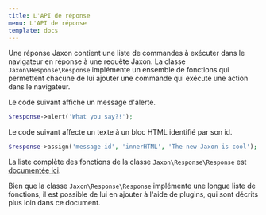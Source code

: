 ```yaml
---
title: L'API de réponse
menu: L'API de réponse
template: docs
---
```


Une réponse Jaxon contient une liste de commandes à exécuter dans le navigateur en réponse à une requête Jaxon.
La classe `Jaxon\Response\Response` implémente un ensemble de fonctions qui permettent chacune de lui ajouter une commande qui exécute une action dans le navigateur.

Le code suivant affiche un message d'alerte.
```php
$response->alert('What you say?!');
``` 

Le code suivant affecte un texte à un bloc HTML identifié par son id.
```php
$response->assign('message-id', 'innerHTML', 'The new Jaxon is cool');
``` 

La liste complète des fonctions de la classe `Jaxon\Response\Response` est [documentée ici](http://www.jaxon-php.org/docs/api/class-Jaxon.Response.Response.html).

Bien que la classe `Jaxon\Response\Response` implémente une longue liste de fonctions, il est possible de lui en ajouter à l'aide de plugins, qui sont décrits plus loin dans ce document.
